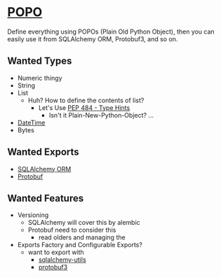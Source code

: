 <!-- 
.. title: POPO
.. slug: popo
.. date: 2015-11-08 23:38:00 UTC+09:00
.. tags:  
.. category: DesignDoc
.. link: 
.. description: 
.. type: text
-->

# [POPO](https://github.com/minhoryang/popo)

Define everything using POPOs (Plain Old Python Object), then you can easily use it from SQLAlchemy ORM, Protobuf3, and so on.

## Wanted Types
- Numeric thingy
- String
- List
	- Huh? How to define the contents of list?
		- Let's Use [PEP 484 - Type Hints](https://www.python.org/dev/peps/pep-0484/)
			- Isn't it Plain-New-Python-Object? ...
- [DateTime](https://docs.python.org/3.5/library/datetime.html#datetime.datetime.now)
- Bytes

## Wanted Exports
- [SQLAlchemy ORM](http://www.sqlalchemy.org/)
- [Protobuf](https://developers.google.com/protocol-buffers/docs/proto3#scalar)

## Wanted Features
- Versioning
	- SQLAlchemy will cover this by alembic
	- Protobuf need to consider this
		- read olders and managing the 
- Exports Factory and Configurable Exports?
	- want to export with
		- [sqlalchemy-utils](https://github.com/kvesteri/sqlalchemy-utils)
		- [protobuf3](https://github.com/Pr0Ger/protobuf3)
